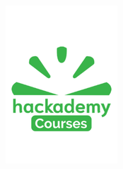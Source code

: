 <style>

.center {
  display: block;
  margin-left: auto;
  margin-right: auto;
  width: 50%;
}
  
</style>

<img style="display:block; margin-left:auto; margin-right:auto; width:50%" src="https://github.com/mihneablotiu/mihneablotiu/blob/main/Profile%20Logo.png?raw=true"/>

<!--
**mihneablotiu/mihneablotiu** is a ✨ _special_ ✨ repository because its `README.md` (this file) appears on your GitHub profile.

Here are some ideas to get you started:

- 🔭 I’m currently working on ...
- 🌱 I’m currently learning ...
- 👯 I’m looking to collaborate on ...
- 🤔 I’m looking for help with ...
- 💬 Ask me about ...
- 📫 How to reach me: ...
- 😄 Pronouns: ...
- ⚡ Fun fact: ...
-->
